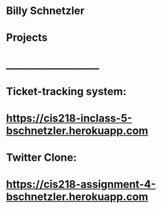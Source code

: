 # Billy Schnetzler
# Projects
# ___________________
# Ticket-tracking system:
#   https://cis218-inclass-5-bschnetzler.herokuapp.com
# Twitter Clone: 
#   https://cis218-assignment-4-bschnetzler.herokuapp.com

